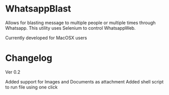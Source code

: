 # WhatsappBlast
Allows for blasting message to multiple people or multiple times through Whatsapp. This utility uses Selenium to control WhatsappWeb.

Currently developed for MacOSX users

# Changelog

Ver 0.2

Added support for Images and Documents as attachment
Added shell script to run file using one click
